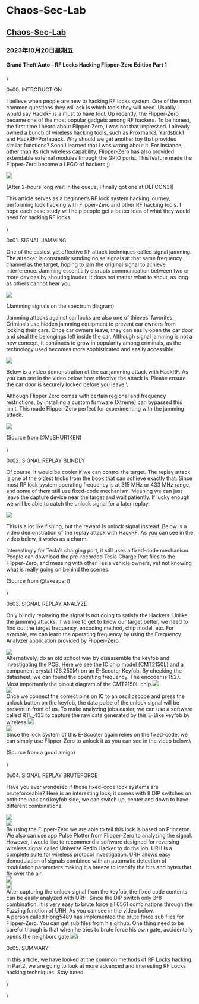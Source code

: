 # Chaos-Sec-Lab

## [Chaos-Sec-Lab](https://chaos-lab.blogspot.com/)

### 2023年10月20日星期五

#### Grand Theft Auto – RF Locks Hacking Flipper-Zero Edition Part 1

\


0x00. INTRODUCTION

I believe when people are new to hacking RF locks system. One of the most common questions they will ask is which tools they will need. Usually I would say HackRF is a must to have tool. Up recently, the Flipper-Zero became one of the most popular gadgets among RF hackers. To be honest, the first time I heard about Flipper-Zero, I was not that impressed. I already owned a bunch of wireless hacking tools, such as Proxmark3, Yardstick1 and HackRF-Portapack. Why should we get another toy that provides similar functions? Soon I learned that I was wrong about it. For instance, other than its rich wireless capability, Flipper-Zero has also provided extendable external modules through the GPIO ports. This feature made the Flipper-Zero become a LEGO of hackers ;)

[![](https://blogger.googleusercontent.com/img/b/R29vZ2xl/AVvXsEgfr7b-Bb\_7AEUGAV-0E7nVjQKt0lDKASHrLMJirXVVh6O36DhSzYjbjTWAX0bijEuvn7fz3Ht\_xR-E29UX27a9N5Heo5mCW5Xg\_zhrsKREdKh1nNqc110oduI-w4i6UFqikk13nGuAUr\_Imy8XR-VgTNvI5hNVgAPXjKaNlTlUkE4Dfo05EfgDYxz43hZw/w375-h251/%E5%9B%BE%E7%89%87\_0880c08b0110f4eda527.jpg)](https://blogger.googleusercontent.com/img/b/R29vZ2xl/AVvXsEgfr7b-Bb\_7AEUGAV-0E7nVjQKt0lDKASHrLMJirXVVh6O36DhSzYjbjTWAX0bijEuvn7fz3Ht\_xR-E29UX27a9N5Heo5mCW5Xg\_zhrsKREdKh1nNqc110oduI-w4i6UFqikk13nGuAUr\_Imy8XR-VgTNvI5hNVgAPXjKaNlTlUkE4Dfo05EfgDYxz43hZw/s5120/%E5%9B%BE%E7%89%87\_0880c08b0110f4eda527.jpg)

&#x20;   (After 2-hours long wait in the queue, I finally got one at DEFCON31)

This article serves as a beginner’s RF lock system hacking journey, performing lock hacking with Flipper-Zero and other RF hacking tools. I hope each case study will help people get a better idea of what they would need for hacking RF locks.

\


0x01. SIGNAL JAMMING &#x20;

One of the easiest yet effective RF attack techniques called signal jamming. The attacker is constantly sending noise signals at that same frequency channel as the target, hoping to jam the original signal to achieve interference. Jamming essentially disrupts communication between two or more devices by shouting louder. It does not matter what to shout, as long as others cannot hear you.

[![](https://blogger.googleusercontent.com/img/b/R29vZ2xl/AVvXsEhW0YVb2-rB2umQehjHD4Vs4qP5FNtwjeu3eRJJCqokuX3ZYH472dKWpKAewr\_2bkfsUayZdMEECqWGSxnHoKnoMa\_gB5GRmxbg7kcP1qYqiVaR82hs9H54yVITiLOkKJQaJeyv5BFp6HTdxdHksrBBsPDgz\_JJlRiNoSzpAQuJf5reKd0OZlVoAFJ8uOXP/w398-h224/gpsjam\_jammed.jpg)](https://blogger.googleusercontent.com/img/b/R29vZ2xl/AVvXsEhW0YVb2-rB2umQehjHD4Vs4qP5FNtwjeu3eRJJCqokuX3ZYH472dKWpKAewr\_2bkfsUayZdMEECqWGSxnHoKnoMa\_gB5GRmxbg7kcP1qYqiVaR82hs9H54yVITiLOkKJQaJeyv5BFp6HTdxdHksrBBsPDgz\_JJlRiNoSzpAQuJf5reKd0OZlVoAFJ8uOXP/s1252/gpsjam\_jammed.jpg)

&#x20;   (Jamming signals on the spectrum diagram)

Jamming attacks against car locks are also one of thieves' favorites. Criminals use hidden jamming equipment to prevent car owners from locking their cars. Once car owners leave, they can easily open the car door and steal the belongings left inside the car. Although signal jamming is not a new concept, it continues to grow in popularity among criminals, as the technology used becomes more sophisticated and easily accessible.

[![](https://blogger.googleusercontent.com/img/b/R29vZ2xl/AVvXsEh0TkM0j-x2bLEH9gDzN0jDryZKA1NCsdnJM3KluuoYjYWOZpqeHMA3zskgAZ8U0DAjiZR-3jG2lwq0I9G4Iw52SsrZs96p254rXDILcRk7eF\_UYsaf98MGN\_5EBcmXULmzz3EdpeSqChkybApsObwOATu-AhJMXf4niBPxW8jT5cHq6oBFyVQMus1-HrMn/w436-h271/222.JPG)](https://blogger.googleusercontent.com/img/b/R29vZ2xl/AVvXsEh0TkM0j-x2bLEH9gDzN0jDryZKA1NCsdnJM3KluuoYjYWOZpqeHMA3zskgAZ8U0DAjiZR-3jG2lwq0I9G4Iw52SsrZs96p254rXDILcRk7eF\_UYsaf98MGN\_5EBcmXULmzz3EdpeSqChkybApsObwOATu-AhJMXf4niBPxW8jT5cHq6oBFyVQMus1-HrMn/s544/222.JPG)

Below is a video demonstration of the car jamming attack with HackRF. As you can see in the video below how effective the attack is. Please ensure the car door is securely locked before you leave.\


Although Flipper Zero comes with certain regional and frequency restrictions, by installing a custom firmware (Xtreme) can bypassed this limit. This made Flipper-Zero perfect for experimenting with the jamming attack.&#x20;

[![](https://blogger.googleusercontent.com/img/b/R29vZ2xl/AVvXsEjaIHxqJzmE2VBIz0P1sM1ogadJCCzN2PJkM\_W2lY9CbLYMw7I-pSvbhqiYoORcL647w6R8mMKsPvA7hZuujMnXicn5sO4hLdprxhS0DhCXzSADfINWxcVkf5cnEyTea7ervwBsSMUq5LPTRB\_NG2vwgsGBzEPYe5CRcEzM6bjl1kToxQAOtZ8zBOPZJrxd/w347-h280/Zero%20Jamming.JPG)](https://blogger.googleusercontent.com/img/b/R29vZ2xl/AVvXsEjaIHxqJzmE2VBIz0P1sM1ogadJCCzN2PJkM\_W2lY9CbLYMw7I-pSvbhqiYoORcL647w6R8mMKsPvA7hZuujMnXicn5sO4hLdprxhS0DhCXzSADfINWxcVkf5cnEyTea7ervwBsSMUq5LPTRB\_NG2vwgsGBzEPYe5CRcEzM6bjl1kToxQAOtZ8zBOPZJrxd/s994/Zero%20Jamming.JPG)

&#x20;  (Source from @McSHUR1KEN)

\


0x02. SIGNAL REPLAY BLINDLY&#x20;

Of course, it would be cooler if we can control the target. The replay attack is one of the oldest tricks from the book that can achieve exactly that. Since most RF lock system operating frequency is at 315 MHz or 433 MHz range, and some of them still use fixed-code mechanism. Meaning we can just leave the capture device near the target and wait patiently. If lucky enough we will be able to catch the unlock signal for a later replay.

[![](https://blogger.googleusercontent.com/img/b/R29vZ2xl/AVvXsEhy1SCS3BMQ1u7NrsiuW1aCYTb6uaqvu\_5yTnUJDZfJOTUa3grv8Kp5rY87yHstmSdDmNLnyJSnMjo3nBxHaLEsiMJfB8jT2qt9piTM85TLy4p18PhJG3RRP-orZAAhx1FjhP3AJ8-eGlM6RdjgOvwPXT3YtYd6SotpGmxAqwVtpFJwUpCzqsp3dOVe9wKq/w442-h256/111.JPG)](https://blogger.googleusercontent.com/img/b/R29vZ2xl/AVvXsEhy1SCS3BMQ1u7NrsiuW1aCYTb6uaqvu\_5yTnUJDZfJOTUa3grv8Kp5rY87yHstmSdDmNLnyJSnMjo3nBxHaLEsiMJfB8jT2qt9piTM85TLy4p18PhJG3RRP-orZAAhx1FjhP3AJ8-eGlM6RdjgOvwPXT3YtYd6SotpGmxAqwVtpFJwUpCzqsp3dOVe9wKq/s594/111.JPG)

This is a lot like fishing, but the reward is unlock signal instead. Below is a video demonstration of the replay attack with HackRF. As you can see in the video below, it works as a charm.

Interestingly for Tesla’s charging port, it still uses a fixed-code mechanism. People can download the pre-recorded Tesla Charge Port files to the Flipper-Zero, and messing with other Tesla vehicle owners, yet not knowing what is really going on behind the scenes.&#x20;

(Source from @takeapart)

\


0x03. SIGNAL REPLAY ANALYZE

Only blindly replaying the signal is not going to satisfy the Hackers. Unlike the jamming attacks, if we like to get to know our target better, we need to find out the target frequency, encoding method, chip model, etc. For example, we can learn the operating frequency by using the Frequency Analyzer application provided by Flipper-Zero.

[![](https://blogger.googleusercontent.com/img/b/R29vZ2xl/AVvXsEgBkMlMSDjBhEB05jAcTRICFbQdOsw-P\_LJOhdFN9OBwrbgMoBePLhO4Lr522Uxhzibw0m73su\_2MAZuy6778hugdxn-ULywAuhxQ1OexdK1VhZ0wJp1emZ1nKp5kB3\_tl4HG1oH0L5GF64ewSrgu3FP-u8zgMasxNEHuHRUXu\_Wi6bCArOdQkKS68W2sIS/w359-h212/%E5%9B%BE%E7%89%87\_0880c08b0110f5f78327.JPG)](https://blogger.googleusercontent.com/img/b/R29vZ2xl/AVvXsEgBkMlMSDjBhEB05jAcTRICFbQdOsw-P\_LJOhdFN9OBwrbgMoBePLhO4Lr522Uxhzibw0m73su\_2MAZuy6778hugdxn-ULywAuhxQ1OexdK1VhZ0wJp1emZ1nKp5kB3\_tl4HG1oH0L5GF64ewSrgu3FP-u8zgMasxNEHuHRUXu\_Wi6bCArOdQkKS68W2sIS/s547/%E5%9B%BE%E7%89%87\_0880c08b0110f5f78327.JPG)\
Alternatively, do an old school way by disassemble the keyfob and investigating the PCB. Here we see the IC chip model (CMT2150L) and a component crystal (26.250M) on an E-Scooter Keyfob. By checking the datasheet, we can found the operating frequency. The encoder is 1527. Most importantly the pinout diagram of the CMT2150L chip.[![](https://blogger.googleusercontent.com/img/b/R29vZ2xl/AVvXsEhwiB0PvPlnKGljkEKgemPWJ4nIKUtP3hyphenhypheny1HDHffDXggRI1SOcJjePGnLQx5ewR1HeUByZgePtQ2jFrVsZixDcT3EJ4f6Qdzpe285gpbekBC9T5fOfNHV6nInuu2hdAFbdC2w0l5w6JQV71iwYT5yZtOV9ohbC7Labdy3to9P0dKMgqOUm-qE8CCVqgyBN/w391-h266/%E5%9B%BE%E7%89%87\_0880c08b0110f6cee821.jpg)](https://blogger.googleusercontent.com/img/b/R29vZ2xl/AVvXsEhwiB0PvPlnKGljkEKgemPWJ4nIKUtP3hyphenhypheny1HDHffDXggRI1SOcJjePGnLQx5ewR1HeUByZgePtQ2jFrVsZixDcT3EJ4f6Qdzpe285gpbekBC9T5fOfNHV6nInuu2hdAFbdC2w0l5w6JQV71iwYT5yZtOV9ohbC7Labdy3to9P0dKMgqOUm-qE8CCVqgyBN/s1080/%E5%9B%BE%E7%89%87\_0880c08b0110f6cee821.jpg)\
[![](https://blogger.googleusercontent.com/img/b/R29vZ2xl/AVvXsEj\_EhJ35x3\_WjPRiqrFHxrr1m423cpqOQ9N6M3IWN6W0aHxIzPHBxQ7LSSZhigY1pO9VoeRXCvEVjyy1MSRcrb953QyI4xa70PVZoT2jvmwot9zljxzfQI8EOwytVVL1qqAoRMZPkD4\_Utv3wxDWM5WZsVi4mm\_lsDtANZwgOhNSL6rDxa0fBxg\_nYz\_HHS/w392-h215/%E5%9B%BE%E7%89%87\_0880c08b0110f6ce8826.jpg)](https://blogger.googleusercontent.com/img/b/R29vZ2xl/AVvXsEj\_EhJ35x3\_WjPRiqrFHxrr1m423cpqOQ9N6M3IWN6W0aHxIzPHBxQ7LSSZhigY1pO9VoeRXCvEVjyy1MSRcrb953QyI4xa70PVZoT2jvmwot9zljxzfQI8EOwytVVL1qqAoRMZPkD4\_Utv3wxDWM5WZsVi4mm\_lsDtANZwgOhNSL6rDxa0fBxg\_nYz\_HHS/s1080/%E5%9B%BE%E7%89%87\_0880c08b0110f6ce8826.jpg)\
Once we connect the correct pins on IC to an oscilloscope and press the unlock button on the keyfob, the data pulse of the unlock signal will be present in front of us. To make analyzing jobs easier, we can use a software called RTL\_433 to capture the raw data generated by this E-Bike keyfob by wireless.[![](https://blogger.googleusercontent.com/img/b/R29vZ2xl/AVvXsEhddHVIQzDFkIyM207vLAh8pvHW\_rkU6N4IlpKiMxMwGL-kJL1ZQxdGZCAn1SxyhDEHRdJzPtkyLnYGuCm0ucD6H10kSSleZm5HFg4PFBVBGHnf8Qu6o3limjmGMux05cuc5p-mdsvXCrxcokyjbiy4X7XAPA9NoBGloDXUS2sxemf1UGQTXyyhpmQ4b6PR/w369-h275/%E5%9B%BE%E7%89%87\_0880c08b0110f6ce8823.jpg)](https://blogger.googleusercontent.com/img/b/R29vZ2xl/AVvXsEhddHVIQzDFkIyM207vLAh8pvHW\_rkU6N4IlpKiMxMwGL-kJL1ZQxdGZCAn1SxyhDEHRdJzPtkyLnYGuCm0ucD6H10kSSleZm5HFg4PFBVBGHnf8Qu6o3limjmGMux05cuc5p-mdsvXCrxcokyjbiy4X7XAPA9NoBGloDXUS2sxemf1UGQTXyyhpmQ4b6PR/s1080/%E5%9B%BE%E7%89%87\_0880c08b0110f6ce8823.jpg)\
[![](https://blogger.googleusercontent.com/img/b/R29vZ2xl/AVvXsEiZGPBSB4T7oc9B84UEMvFFR5b-UvSEUTvmI2\_f5c3UZYEXKizZA-QHj2JDNXh0fgR9SXBvXFVjRZM-bn7UY5iG9rfa-RGELUDnzr3JgBufzEfeE8hNgV88VKS\_6OIQIRa0fPkhZqrVohAHeexhMN9bjtASZigdG1drcuH1NK0ym\_TrsgtbajE08UOQ03mF/w368-h127/%E5%9B%BE%E7%89%87\_0880c08b0110f6ce8824.jpg)](https://blogger.googleusercontent.com/img/b/R29vZ2xl/AVvXsEiZGPBSB4T7oc9B84UEMvFFR5b-UvSEUTvmI2\_f5c3UZYEXKizZA-QHj2JDNXh0fgR9SXBvXFVjRZM-bn7UY5iG9rfa-RGELUDnzr3JgBufzEfeE8hNgV88VKS\_6OIQIRa0fPkhZqrVohAHeexhMN9bjtASZigdG1drcuH1NK0ym\_TrsgtbajE08UOQ03mF/s984/%E5%9B%BE%E7%89%87\_0880c08b0110f6ce8824.jpg)\
Since the lock system of this E-Scooter again relies on the fixed-code, we can simply use Flipper-Zero to unlock it as you can see in the video below.\


(Source from a good amigo)

\


0x04. SIGNAL REPLAY BRUTEFORCE

Have you ever wondered if those fixed-code lock systems are bruteforceable? Here is an interesting lock; it comes with 8 DIP switches on both the lock and keyfob side, we can switch up, center and down to have different combinations.&#x20;

[![](https://blogger.googleusercontent.com/img/b/R29vZ2xl/AVvXsEjsBJWkjIOaZnogDZSkrTa-ymFJKbz\_NItObN2DjscqZkrbyOIhWajQA305Qe3Ccy4liGcRmyM3PuIRpXk539g0K0VyU99zkRBXw8kFAG\_vG5CgrO2yI5VtFSshdRbKryHl8iGO1V2pkg4-6vB7lnltM5xj8\_0wNhEwV23J3o2di02u1RYm\_p8gRtmWFnCq/w371-h169/937445\_D8ADZEH82JYJFTG.jpg)](https://blogger.googleusercontent.com/img/b/R29vZ2xl/AVvXsEjsBJWkjIOaZnogDZSkrTa-ymFJKbz\_NItObN2DjscqZkrbyOIhWajQA305Qe3Ccy4liGcRmyM3PuIRpXk539g0K0VyU99zkRBXw8kFAG\_vG5CgrO2yI5VtFSshdRbKryHl8iGO1V2pkg4-6vB7lnltM5xj8\_0wNhEwV23J3o2di02u1RYm\_p8gRtmWFnCq/s606/937445\_D8ADZEH82JYJFTG.jpg)\
[![](https://blogger.googleusercontent.com/img/b/R29vZ2xl/AVvXsEjNKW6raOTeHoureeoIwAo-jCUZTw6dlUAJiSYRhhpGZ6z0YE8MdtZ4OiL2n\_kwBnwOqJL2d2l4jgIyh-HlZwnUS-I1Fk\_bcfso0rlpoeqipbTCraBGBfHfVd3lrvt5ObaO2irrw1QD4eOnxAWHrNx-YtQwQKGucOUVChJm8sNdab51fDU6FzjP0K-BU\_lg/w370-h171/937445\_72YKXY757XESVNJ.jpg)](https://blogger.googleusercontent.com/img/b/R29vZ2xl/AVvXsEjNKW6raOTeHoureeoIwAo-jCUZTw6dlUAJiSYRhhpGZ6z0YE8MdtZ4OiL2n\_kwBnwOqJL2d2l4jgIyh-HlZwnUS-I1Fk\_bcfso0rlpoeqipbTCraBGBfHfVd3lrvt5ObaO2irrw1QD4eOnxAWHrNx-YtQwQKGucOUVChJm8sNdab51fDU6FzjP0K-BU\_lg/s578/937445\_72YKXY757XESVNJ.jpg)\
By using the Flipper-Zero we are able to tell this lock is based on Princeton. We also can use app Pulse Plotter from Flipper-Zero to analyzing the signal. However, I would like to recommend a software designed for reversing wireless signal called Universe Radio Hacker to do the job. URH is a complete suite for wireless protocol investigation. URH allows easy demodulation of signals combined with an automatic detection of modulation parameters making it a breeze to identify the bits and bytes that fly over the air.\
[![](https://blogger.googleusercontent.com/img/b/R29vZ2xl/AVvXsEgVaDXQfvmxO6ZfZ3pNHJZpOzX3Jk5tvBlnC4jFP-8N3jESe-LqTMW0RQa\_OG-lYcGf7FYkLdrWF2yx4\_bXaWAofijr79vSZ3r30IZepxUxuhSfVA\_eyER-EgcOnMvanbR10qYzHr60QBaqhXzeY\_-l4VNL84cyd-\_Cj3fTdVTPDGVSkqCKkGXl2g4cQS1U/w376-h282/%E5%9B%BE%E7%89%87\_0880c08b0110f6d4e921.jpg)](https://blogger.googleusercontent.com/img/b/R29vZ2xl/AVvXsEgVaDXQfvmxO6ZfZ3pNHJZpOzX3Jk5tvBlnC4jFP-8N3jESe-LqTMW0RQa\_OG-lYcGf7FYkLdrWF2yx4\_bXaWAofijr79vSZ3r30IZepxUxuhSfVA\_eyER-EgcOnMvanbR10qYzHr60QBaqhXzeY\_-l4VNL84cyd-\_Cj3fTdVTPDGVSkqCKkGXl2g4cQS1U/s1706/%E5%9B%BE%E7%89%87\_0880c08b0110f6d4e921.jpg)\
[![](https://blogger.googleusercontent.com/img/b/R29vZ2xl/AVvXsEgdTmHLSgdQUcHSREvN-xrrNDmMU0a6DSZ9JZM\_T-Bie1tHEhyphenhyphenElSRvU1u4uRSl52TO3est3G8bMFhC94kYuEQivWLWsP19nuZAljN\_SjJZ7PuwiQYKwJ8dWGXau-S\_m8cLzuBwpsdfbVSVs7hyfQfzhZV\_wa3GN3ApawqgqigOJfAlWH4Kx-DVQmGpacx4/w476-h125/937445\_AFJYG87VKF27SYE.jpg)](https://blogger.googleusercontent.com/img/b/R29vZ2xl/AVvXsEgdTmHLSgdQUcHSREvN-xrrNDmMU0a6DSZ9JZM\_T-Bie1tHEhyphenhyphenElSRvU1u4uRSl52TO3est3G8bMFhC94kYuEQivWLWsP19nuZAljN\_SjJZ7PuwiQYKwJ8dWGXau-S\_m8cLzuBwpsdfbVSVs7hyfQfzhZV\_wa3GN3ApawqgqigOJfAlWH4Kx-DVQmGpacx4/s574/937445\_AFJYG87VKF27SYE.jpg)\
After capturing the unlock signal from the keyfob, the fixed code contents can be easily analyzed with URH. Since the DIP switch only 3^8 combination. It is very easy to brute force all 6561 combinations through the Fuzzing function of URH. As you can see in the video below.\
A person called Hong5489 has implemented the brute force sub files for Flipper-Zero. You can get sub files from his github. One thing need to be careful though is that when he tries to brute force his own gate, accidentally opens the neighbors gate.[![](https://blogger.googleusercontent.com/img/b/R29vZ2xl/AVvXsEi4sOlycHbXTHWqTsarjFU5gaAxIo2mFs0E-zHgeEEbmj7GqjtSb4edA4TPrnhTsRhszlQBqvg9umaLKh4cwDAPG\_u8DuD0Ff5RV8QMEsA\_ObKX\_TA3eCh6g8Zk0dDfYKcHsfkdzMJyai\_D7\_IazTbtpxCXSQ9V1m1HSGqIRMPHbeo5npvWpd94paFVsd7b/w510-h207/Zero-BruteForce.JPG)](https://blogger.googleusercontent.com/img/b/R29vZ2xl/AVvXsEi4sOlycHbXTHWqTsarjFU5gaAxIo2mFs0E-zHgeEEbmj7GqjtSb4edA4TPrnhTsRhszlQBqvg9umaLKh4cwDAPG\_u8DuD0Ff5RV8QMEsA\_ObKX\_TA3eCh6g8Zk0dDfYKcHsfkdzMJyai\_D7\_IazTbtpxCXSQ9V1m1HSGqIRMPHbeo5npvWpd94paFVsd7b/s641/Zero-BruteForce.JPG)\


0x05. SUMMARY

In this article, we have looked at the common methods of RF Locks hacking. In Part2, we are going to look at more advanced and interesting RF Locks hacking techniques. Stay tuned.

\


\
